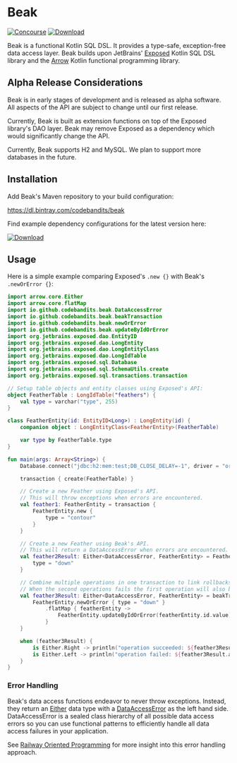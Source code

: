 # Beak

[![Concourse](https://wings.pivotal.io/api/v1/teams/codebandits/pipelines/beak/badge)](https://wings.pivotal.io/teams/codebandits/pipelines/beak)
[![Download](https://api.bintray.com/packages/codebandits/beak/beak/images/download.svg)](https://bintray.com/codebandits/beak/beak/_latestVersion)

Beak is a functional Kotlin SQL DSL. It provides a type-safe, exception-free data access layer.
Beak builds upon JetBrains' [Exposed](https://github.com/JetBrains/Exposed) Kotlin SQL DSL library and the
[Arrow](http://arrow-kt.io/) Kotlin functional programming library.

## Alpha Release Considerations

Beak is in early stages of development and is released as alpha software.
All aspects of the API are subject to change until our first release.

Currently, Beak is built as extension functions on top of the Exposed library's DAO layer.
Beak may remove Exposed as a dependency which would significantly change the API. 

Currently, Beak supports H2 and MySQL. We plan to support more databases in the future.

## Installation

Add Beak's Maven repository to your build configuration:

https://dl.bintray.com/codebandits/beak

Find example dependency configurations for the latest version here:

[![Download](https://api.bintray.com/packages/codebandits/beak/beak/images/download.svg)](https://bintray.com/codebandits/beak/beak/_latestVersion)

## Usage

Here is a simple example comparing Exposed's `.new {}` with Beak's `.newOrError {}`:

```kotlin
import arrow.core.Either
import arrow.core.flatMap
import io.github.codebandits.beak.DataAccessError
import io.github.codebandits.beak.beakTransaction
import io.github.codebandits.beak.newOrError
import io.github.codebandits.beak.updateByIdOrError
import org.jetbrains.exposed.dao.EntityID
import org.jetbrains.exposed.dao.LongEntity
import org.jetbrains.exposed.dao.LongEntityClass
import org.jetbrains.exposed.dao.LongIdTable
import org.jetbrains.exposed.sql.Database
import org.jetbrains.exposed.sql.SchemaUtils.create
import org.jetbrains.exposed.sql.transactions.transaction

// Setup table objects and entity classes using Exposed's API:
object FeatherTable : LongIdTable("feathers") {
    val type = varchar("type", 255)
}

class FeatherEntity(id: EntityID<Long>) : LongEntity(id) {
    companion object : LongEntityClass<FeatherEntity>(FeatherTable)

    var type by FeatherTable.type
}

fun main(args: Array<String>) {
    Database.connect("jdbc:h2:mem:test;DB_CLOSE_DELAY=-1", driver = "org.h2.Driver")

    transaction { create(FeatherTable) }

    // Create a new Feather using Exposed's API.
    // This will throw exceptions when errors are encountered.
    val feather1: FeatherEntity = transaction {
        FeatherEntity.new {
            type = "contour"
        }
    }

    // Create a new Feather using Beak's API.
    // This will return a DataAccessError when errors are encountered.
    val feather2Result: Either<DataAccessError, FeatherEntity> = FeatherEntity.newOrError {
        type = "down"
    }

    // Combine multiple operations in one transaction to link rollbacks for all the data access operations.
    // When the second operations fails the first operation will also be rolled back, returning a DataAccessError.
    val feather3Result: Either<DataAccessError, FeatherEntity> = beakTransaction {
        FeatherEntity.newOrError { type = "down" }
            .flatMap { featherEntity ->
                FeatherEntity.updateByIdOrError(featherEntity.id.value) { type = "x".repeat(500) }
            }
    }

    when (feather3Result) {
        is Either.Right -> println("operation succeeded: ${feather3Result.b}")
        is Either.Left -> println("operation failed: ${feather3Result.a}") // This one prints
    }
}
```

### Error Handling

Beak's data access functions endeavor to never throw exceptions. Instead, they return an
[Either](http://arrow-kt.io/docs/datatypes/either/) data type with a
[DataAccessError](beak/src/main/kotlin/io/github/codebandits/beak/DataAccessError.kt) as the left hand side.
DataAccessError is a sealed class hierarchy of all possible data access errors so you can use functional patterns to
efficiently handle all data access failures in your application. 

See [Railway Oriented Programming](https://fsharpforfunandprofit.com/rop/)
for more insight into this error handling approach.
